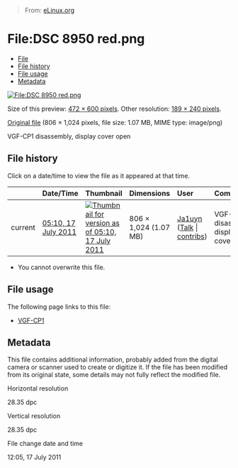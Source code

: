 > From: [eLinux.org](http://eLinux.org/File:DSC_8950_red.png "http://eLinux.org/File:DSC_8950_red.png")


# File:DSC 8950 red.png



-   [File](#file)
-   [File history](#filehistory)
-   [File usage](#filelinks)
-   [Metadata](#metadata)

[![File:DSC 8950
red.png](http://eLinux.org/images/thumb/6/6b/DSC_8950_red.png/472px-DSC_8950_red.png)](http://eLinux.org/images/6/6b/DSC_8950_red.png)

Size of this preview: [472 × 600
pixels](http://eLinux.org/images/thumb/6/6b/DSC_8950_red.png/472px-DSC_8950_red.png).
Other resolution: [189 × 240
pixels](http://eLinux.org/images/thumb/6/6b/DSC_8950_red.png/189px-DSC_8950_red.png).

[Original file](http://eLinux.org/images/6/6b/DSC_8950_red.png "DSC 8950 red.png") ‎(806
× 1,024 pixels, file size: 1.07 MB, MIME type: image/png)

VGF-CP1 disassembly, display cover open

## File history

Click on a date/time to view the file as it appeared at that time.

<table>
<thead>
<tr class="header">
<th align="left"></th>
<th align="left">Date/Time</th>
<th align="left">Thumbnail</th>
<th align="left">Dimensions</th>
<th align="left">User</th>
<th align="left">Comment</th>
</tr>
</thead>
<tbody>
<tr class="odd">
<td align="left">current</td>
<td align="left"><a href="http://elinux.org/images/6/6b/DSC_8950_red.png">05:10, 17 July 2011</a></td>
<td align="left"><a href="http://elinux.org/images/6/6b/DSC_8950_red.png"><img src="http://elinux.org/images/thumb/6/6b/DSC_8950_red.png/94px-DSC_8950_red.png" alt="Thumbnail for version as of 05:10, 17 July 2011" /></a></td>
<td align="left">806 × 1,024 (1.07 MB)</td>
<td align="left"><a href="http://elinux.org/index.php?title=User:Ja1uyn&amp;action=edit&amp;redlink=1" title="User:Ja1uyn (page does not exist)">Ja1uyn</a> (<a href="http://elinux.org/index.php?title=User_talk:Ja1uyn&amp;action=edit&amp;redlink=1" title="User talk:Ja1uyn (page does not exist)">Talk</a> | <a href="http://elinux.org/Special:Contributions/Ja1uyn" title="Special:Contributions/Ja1uyn">contribs</a>)</td>
<td align="left">VGF-CP1 disassembly, display cover open</td>
</tr>
</tbody>
</table>

-   You cannot overwrite this file.

## File usage

The following page links to this file:

-   [VGF-CP1](http://eLinux.org/VGF-CP1 "VGF-CP1")

## Metadata

This file contains additional information, probably added from the
digital camera or scanner used to create or digitize it. If the file has
been modified from its original state, some details may not fully
reflect the modified file.

Horizontal resolution

28.35 dpc

Vertical resolution

28.35 dpc

File change date and time

12:05, 17 July 2011



